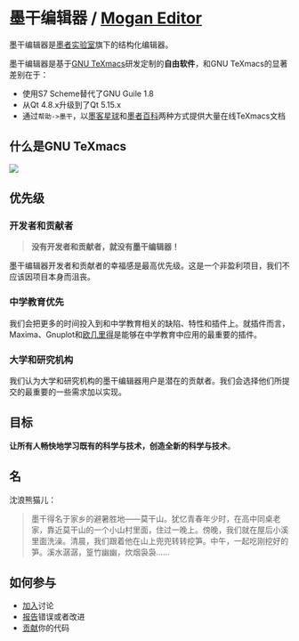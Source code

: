 # 墨干编辑器 / [Mogan Editor](README.md)
墨干编辑器是[墨者实验室](https://gitee.com/XmacsLabs)旗下的结构化编辑器。

墨干编辑器是基于[GNU TeXmacs](http://www.texmacs.org/tmweb/home/welcome.en.html)研发定制的**自由软件**，和GNU TeXmacs的显著差别在于：
+ 使用S7 Scheme替代了GNU Guile 1.8
+ 从Qt 4.8.x升级到了Qt 5.15.x
+ 通过`帮助->墨干`，以[墨客星球](https://gitee.com/XmacsLabs/planet)和[墨者百科](https://gitee.com/XmacsLabs/tmmlwiki)两种方式提供大量在线TeXmacs文档

## 什么是GNU TeXmacs
[![](https://bb-embed.herokuapp.com/embed?v=BV1bo4y1D7wN)](https://player.bilibili.com/player.html?aid=376713018&bvid=BV1bo4y1D7wN&cid=371195201&page=1)

## 优先级
### 开发者和贡献者
> **没有开发者和贡献者，就没有墨干编辑器！**

墨干编辑器开发者和贡献者的幸福感是最高优先级。这是一个非盈利项目，我们不应该因项目本身而沮丧。

### 中学教育优先
我们会把更多的时间投入到和中学教育相关的缺陷、特性和插件上。就插件而言，Maxima、Gnuplot和[欧几里得](http://www.eukleides.org/overview.html)是能够在中学教育中应用的最重要的插件。

### 大学和研究机构
我们认为大学和研究机构的墨干编辑器用户是潜在的贡献者。我们会选择他们所提交的最重要的一些需求加以实现。

## 目标
**让所有人畅快地学习既有的科学与技术，创造全新的科学与技术**。

## 名
沈浪熊猫儿：

> 墨干得名于家乡的避暑胜地——莫干山。犹忆青春年少时，在高中同桌老家，靠近莫干山的一个小山村里面，住过一晚上。傍晚，我们就在屋后小溪里面洗澡。清晨，我们跟着他在山上兜兜转转挖笋。中午，一起吃刚挖好的笋。溪水潺潺，篁竹幽幽，炊烟袅袅……


## 如何参与
+ [加入](https://github.com/XmacsLabs/mogan/discussions)讨论
+ [报告](https://gitee.com/XmacsLabs/mogan/issues)错误或者改进
+ [贡献](https://github.com/XmacsLabs/mogan/pulls)你的代码

